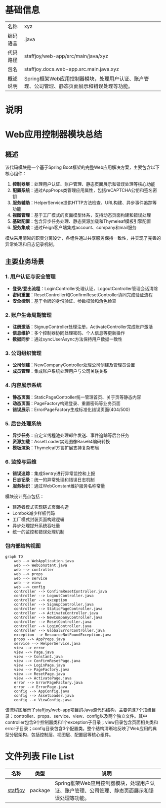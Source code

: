 # 基础信息

|      |      |
|------|------|
| 名称 | xyz |
| 编码语言 | .java |
| 代码路径 | staffjoy/web-app/src/main/java/xyz |
| 包名 | staffjoy.docs.web-app.src.main.java.xyz |
| 概述说明 | Spring框架Web应用控制器模块，处理用户认证、账户管理、公司管理、静态页面展示和错误处理等功能。 |

# 说明

# Web应用控制器模块总结

## 概述

该代码模块是一个基于Spring Boot框架的完整Web应用解决方案，主要包含以下核心组件：

1. **控制器层**：处理用户认证、账户管理、静态页面展示和错误处理等核心功能
2. **配置系统**：通过AppProps类管理应用属性，包括reCAPTCHA公钥和签名密钥
3. **服务辅助**：HelperService提供HTTP方法检查、URL构建、异步事件追踪等功能
4. **视图管理**：基于工厂模式的页面模型体系，支持动态页面构建和错误处理
5. **基础配置**：包含异步任务处理、静态资源加载和Thymeleaf模板引擎配置
6. **服务集成**：通过Feign客户端集成account、company和mail服务

模块采用清晰的职责分离设计，各组件通过共享服务保持一致性，并实现了完善的异常处理和日志记录机制。

## 主要业务场景

### 1. 用户认证与安全管理
- **登录/登出流程**：LoginController处理认证，LogoutController管理会话清除
- **密码重置**：ResetController和ConfirmResetController协同完成验证流程
- **安全控制**：基于令牌的身份验证、参数校验和角色检查

### 2. 账户生命周期管理
- **注册激活**：SignupController处理注册，ActivateController完成账户激活
- **信息维护**：多个控制器协同处理密码、个人信息等更新操作
- **数据同步**：通过syncUserAsync方法保持用户数据一致性

### 3. 公司组织管理
- **公司创建**：NewCompanyController处理公司创建及管理员设置
- **成员管理**：集成账户系统处理用户与公司关联关系

### 4. 内容展示系统
- **静态页面**：StaticPageController统一管理首页、关于页等静态内容
- **动态页面**：PageFactory构建登录、重置密码等业务页面
- **错误展示**：ErrorPageFactory生成标准化错误页面(404/500)

### 5. 后台处理系统
- **异步任务**：自定义线程池处理邮件发送、事件追踪等后台任务
- **资源加载**：AssetLoader实现图像Base64编码转换
- **模板渲染**：Thymeleaf方言扩展支持复杂布局

### 6. 监控与运维
- **错误追踪**：集成Sentry进行异常监控和上报
- **日志记录**：统一的异常处理和错误日志机制
- **服务标识**：通过WebConstant维护服务名称常量

模块设计亮点包括：
- 建造者模式实现链式页面构造
- Lombok减少样板代码
- 工厂模式封装页面构建逻辑
- 异步处理提升系统吞吐量
- 统一的监控和错误处理机制


### 包内部结构视图

```mermaid
graph TD
    web --> WebApplication.java
    web --> WebConstant.java
    web --> controller
    web --> props
    web --> service
    web --> view
    web --> config
    controller --> ConfirmResetController.java
    controller --> LogoutController.java
    controller --> exception
    controller --> SignupController.java
    controller --> StaticPageController.java
    controller --> ActivateController.java
    controller --> NewCompanyController.java
    controller --> ResetController.java
    controller --> LoginController.java
    controller --> GlobalErrorController.java
    exception --> ResourceNotFoundException.java
    props --> AppProps.java
    service --> HelperService.java
    view --> error
    view --> Page.java
    view --> Constant.java
    view --> ConfirmResetPage.java
    view --> LoginPage.java
    view --> PageFactory.java
    view --> ResetPage.java
    view --> ActivatePage.java
    error --> ErrorPageFactory.java
    error --> ErrorPage.java
    config --> AppConfig.java
    config --> AssetLoader.java
    config --> ViewConfig.java
```

该流程图展示了staffjoy/web-app项目的Java源代码结构，主要包含7个顶级目录：controller、props、service、view、config以及两个独立文件。其中controller包含9个控制器类和1个exception子目录；view目录包含页面相关类和error子目录；config目录包含3个配置类。整个结构清晰地反映了Web应用的典型分层架构，包括控制层、视图层、配置层等核心组件。

# 文件列表 File List

| 名称   | 类型  | 说明 |
|-------|------|-------------|
| [staffjoy](staffjoy/_module.md) | package | Spring框架Web应用控制器模块，处理用户认证、账户管理、公司管理、静态页面展示和错误处理等功能。 |


